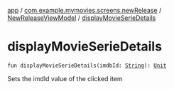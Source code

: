 [app](../../index.md) / [com.example.mymovies.screens.newRelease](../index.md) / [NewReleaseViewModel](index.md) / [displayMovieSerieDetails](./display-movie-serie-details.md)

# displayMovieSerieDetails

`fun displayMovieSerieDetails(imdbId: `[`String`](https://kotlinlang.org/api/latest/jvm/stdlib/kotlin/-string/index.html)`): `[`Unit`](https://kotlinlang.org/api/latest/jvm/stdlib/kotlin/-unit/index.html)

Sets the imdId value of the clicked item

